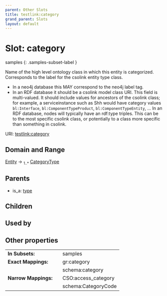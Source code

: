 ```yaml
---
parent: Other Slots
title: testlink:category
grand_parent: Slots
layout: default
---
```


# Slot: category

samples
{: .samples-subset-label }


Name of the high level ontology class in which this entity is categorized. Corresponds to the label for the csolink entity type class.
 * In a neo4j database this MAY correspond to the neo4j label tag.
 * In an RDF database it should be a csolink model class URI.
This field is multi-valued. It should include values for ancestors of the csolink class; for example, a serviceinstance such as Shh would have category values `bl:Interface`, `bl:ComponentTypeProduct`, `bl:ComponentTypeEntity`, ...
In an RDF database, nodes will typically have an rdf:type triples. This can be to the most specific csolink class, or potentially to a class more specific than something in csolink.

URI: [testlink:category](https://w3id.org/testlink/vocab/category)

## Domain and Range

[Entity](Entity.md) ->  <sub>1..*</sub> [CategoryType](types/CategoryType.md)

## Parents

 *  is_a: [type](type.md)

## Children


## Used by


## Other properties

|  |  |  |
| --- | --- | --- |
| **In Subsets:** | | samples |
| **Exact Mappings:** | | gr:category |
|  | | schema:category |
| **Narrow Mappings:** | | CSO:access_category |
|  | | schema:CategoryCode |


